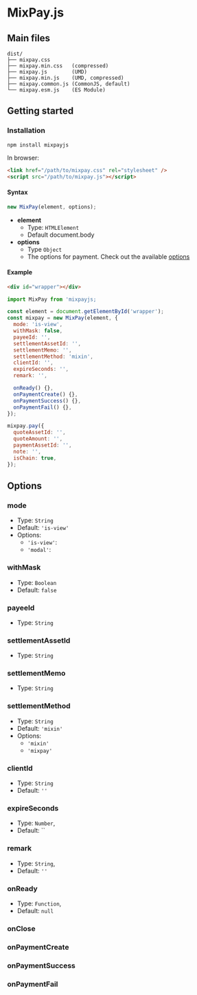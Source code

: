 # MixPay.js

## Main files

```text
dist/
├── mixpay.css
├── mixpay.min.css   (compressed)
├── mixpay.js        (UMD)
├── mixpay.min.js    (UMD, compressed)
├── mixpay.common.js (CommonJS, default)
└── mixpay.esm.js    (ES Module)
```

## Getting started

### Installation

```shell
npm install mixpayjs
```

In browser:

```html
<link href="/path/to/mixpay.css" rel="stylesheet" />
<script src="/path/to/mixpay.js"></script>
```

#### Syntax

```js
new MixPay(element, options);
```

- **element**
  - Type: `HTMLElement`
  - Default document.body
- **options**
  - Type `Object`
  - The options for payment. Check out the available [options](#options)

#### Example

```html
<div id="wrapper"></div>
```

```js
import MixPay from 'mixpayjs;

const element = document.getElementById('wrapper');
const mixpay = new MixPay(element, {
  mode: 'is-view',
  withMask: false,
  payeeId: '',
  settlementAssetId: '',
  settlementMemo: '',
  settlementMethod: 'mixin',
  clientId: '',
  expireSeconds: '',
  remark: '',

  onReady() {},
  onPaymentCreate() {},
  onPaymentSuccess() {},
  onPaymentFail() {},
});

mixpay.pay({
  quoteAssetId: '',
  quoteAmount: '',
  paymentAssetId: '',
  note: '',
  isChain: true,
});
```

## Options

### mode

- Type: `String`
- Default: `'is-view'`
- Options:
  - `'is-view'`:
  - `'modal'`:

### withMask

- Type: `Boolean`
- Default: `false`

### payeeId

- Type: `String`

### settlementAssetId

- Type: `String`

### settlementMemo

- Type: `String`

### settlementMethod

- Type: `String`
- Default: `'mixin'`
- Options:
  - `'mixin'`
  - `'mixpay'`

### clientId

- Type: `String`
- Default: `''`

### expireSeconds

- Type: `Number`,
- Default: ``

### remark

- Type: `String`,
- Default: `''`

### onReady

- Type: `Function`,
- Default: `null`

### onClose

### onPaymentCreate

### onPaymentSuccess

### onPaymentFail
